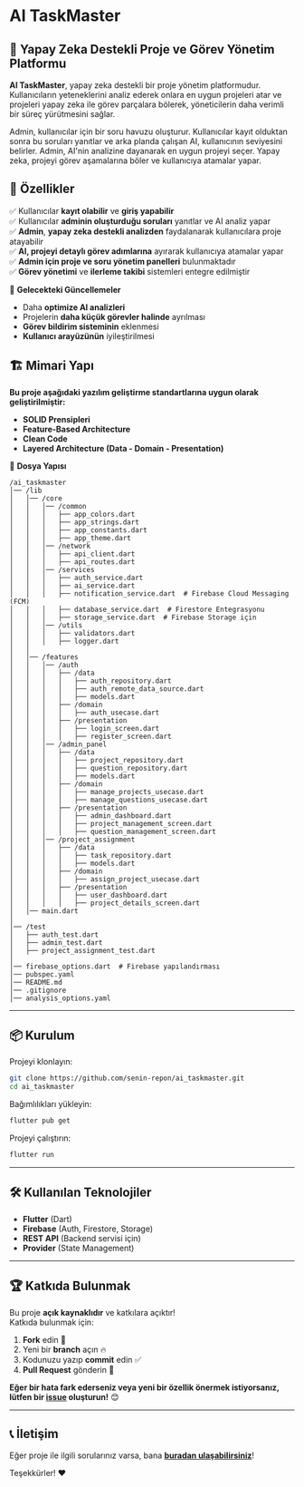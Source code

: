 # AI TaskMaster

## 🚀 Yapay Zeka Destekli Proje ve Görev Yönetim Platformu

**AI TaskMaster**, yapay zeka destekli bir proje yönetim platformudur. Kullanıcıların yeteneklerini analiz ederek onlara en uygun projeleri atar ve projeleri yapay zeka ile görev parçalara bölerek, yöneticilerin daha verimli bir süreç yürütmesini sağlar.

Admin, kullanıcılar için bir soru havuzu oluşturur. Kullanıcılar kayıt olduktan sonra bu soruları yanıtlar ve arka planda çalışan AI, kullanıcının seviyesini belirler. Admin, AI'nin analizine dayanarak en uygun projeyi seçer. Yapay zeka, projeyi görev aşamalarına böler ve kullanıcıya atamalar yapar.

## 📌 Özellikler

✅ Kullanıcılar **kayıt olabilir** ve **giriş yapabilir**  
✅ Kullanıcılar **adminin oluşturduğu soruları** yanıtlar ve AI analiz yapar  
✅ **Admin**, **yapay zeka destekli analizden** faydalanarak kullanıcılara proje atayabilir  
✅ **AI, projeyi detaylı görev adımlarına** ayırarak kullanıcıya atamalar yapar  
✅ **Admin için proje ve soru yönetim panelleri** bulunmaktadır  
✅ **Görev yönetimi** ve **ilerleme takibi** sistemleri entegre edilmiştir  

🔄 **Gelecekteki Güncellemeler**  
- Daha **optimize AI analizleri**  
- Projelerin **daha küçük görevler halinde** ayrılması  
- **Görev bildirim sisteminin** eklenmesi  
- **Kullanıcı arayüzünün** iyileştirilmesi  

## 🏗️ Mimari Yapı

**Bu proje aşağıdaki yazılım geliştirme standartlarına uygun olarak geliştirilmiştir:**
- **SOLID Prensipleri**
- **Feature-Based Architecture**
- **Clean Code**
- **Layered Architecture (Data - Domain - Presentation)**

📂 **Dosya Yapısı**

```
/ai_taskmaster
│── /lib
│   │── /core
│   │   │── /common
│   │   │   ├── app_colors.dart
│   │   │   ├── app_strings.dart
│   │   │   ├── app_constants.dart
│   │   │   ├── app_theme.dart
│   │   │── /network
│   │   │   ├── api_client.dart
│   │   │   ├── api_routes.dart
│   │   │── /services
│   │   │   ├── auth_service.dart
│   │   │   ├── ai_service.dart
│   │   │   ├── notification_service.dart  # Firebase Cloud Messaging (FCM)
│   │   │   ├── database_service.dart  # Firestore Entegrasyonu
│   │   │   ├── storage_service.dart  # Firebase Storage için
│   │   │── /utils
│   │   │   ├── validators.dart
│   │   │   ├── logger.dart
│   │
│   │── /features
│   │   │── /auth
│   │   │   ├── /data
│   │   │   │   ├── auth_repository.dart
│   │   │   │   ├── auth_remote_data_source.dart
│   │   │   │   ├── models.dart
│   │   │   ├── /domain
│   │   │   │   ├── auth_usecase.dart
│   │   │   ├── /presentation
│   │   │   │   ├── login_screen.dart
│   │   │   │   ├── register_screen.dart
│   │   │── /admin_panel
│   │   │   ├── /data
│   │   │   │   ├── project_repository.dart
│   │   │   │   ├── question_repository.dart
│   │   │   │   ├── models.dart
│   │   │   ├── /domain
│   │   │   │   ├── manage_projects_usecase.dart
│   │   │   │   ├── manage_questions_usecase.dart
│   │   │   ├── /presentation
│   │   │   │   ├── admin_dashboard.dart
│   │   │   │   ├── project_management_screen.dart
│   │   │   │   ├── question_management_screen.dart
│   │   │── /project_assignment
│   │   │   ├── /data
│   │   │   │   ├── task_repository.dart
│   │   │   │   ├── models.dart
│   │   │   ├── /domain
│   │   │   │   ├── assign_project_usecase.dart
│   │   │   ├── /presentation
│   │   │   │   ├── user_dashboard.dart
│   │   │   │   ├── project_details_screen.dart
│   │── main.dart
│
│── /test
│   ├── auth_test.dart
│   ├── admin_test.dart
│   ├── project_assignment_test.dart
│
│── firebase_options.dart  # Firebase yapılandırması
│── pubspec.yaml
│── README.md
│── .gitignore
│── analysis_options.yaml

```

---

## 📦 Kurulum

Projeyi klonlayın:

```bash
git clone https://github.com/senin-repon/ai_taskmaster.git
cd ai_taskmaster
```

Bağımlılıkları yükleyin:

```bash
flutter pub get
```

Projeyi çalıştırın:

```bash
flutter run
```

---

## 🛠 Kullanılan Teknolojiler

- **Flutter** (Dart)  
- **Firebase** (Auth, Firestore, Storage)  
- **REST API** (Backend servisi için)  
- **Provider** (State Management)  

---

## 🏆 Katkıda Bulunmak

Bu proje **açık kaynaklıdır** ve katkılara açıktır!  
Katkıda bulunmak için:

1. **Fork** edin 🍴  
2. Yeni bir **branch** açın 🔥  
3. Kodunuzu yazıp **commit** edin ✅  
4. **Pull Request** gönderin 🚀  

**Eğer bir hata fark ederseniz veya yeni bir özellik önermek istiyorsanız, lütfen bir [issue](https://github.com/Posinowa/AiPM/issues) oluşturun!** 😊  

---

## 📞 İletişim

Eğer proje ile ilgili sorularınız varsa, bana **[buradan ulaşabilirsiniz](mailto:posinowa.com)**!  

Teşekkürler! ❤️

